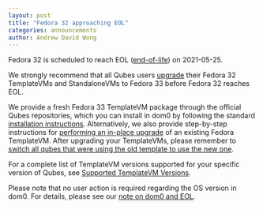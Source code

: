 ```yaml
---
layout: post
title: "Fedora 32 approaching EOL"
categories: announcements
author: Andrew David Wong
---
```


Fedora 32 is scheduled to reach EOL ([end-of-life]) on 2021-05-25.

We strongly recommend that all Qubes users [upgrade] their Fedora 32
TemplateVMs and StandaloneVMs to Fedora 33 before Fedora 32 reaches
EOL.

We provide a fresh Fedora 33 TemplateVM package through the official
Qubes repositories, which you can install in dom0 by following the
standard [installation instructions]. Alternatively, we also provide
step-by-step instructions for [performing an in-place upgrade] of an
existing Fedora TemplateVM. After upgrading your TemplateVMs, please
remember to [switch all qubes that were using the old template to use
the new one][switching].

For a complete list of TemplateVM versions supported for your specific
version of Qubes, see [Supported TemplateVM Versions].

Please note that no user action is required regarding the OS version in
dom0. For details, please see our [note on dom0 and EOL].


[end-of-life]: https://fedoraproject.org/wiki/End_of_life
[upgrade]: /doc/templates/fedora/#upgrading
[installation instructions]: /doc/templates/fedora/#installing
[performing an in-place upgrade]: /doc/template/fedora/upgrade/
[Supported TemplateVM Versions]: /doc/supported-versions/#templatevms
[switching]: /doc/templates/#switching
[note on dom0 and EOL]: /doc/supported-versions/#note-on-dom0-and-eol

